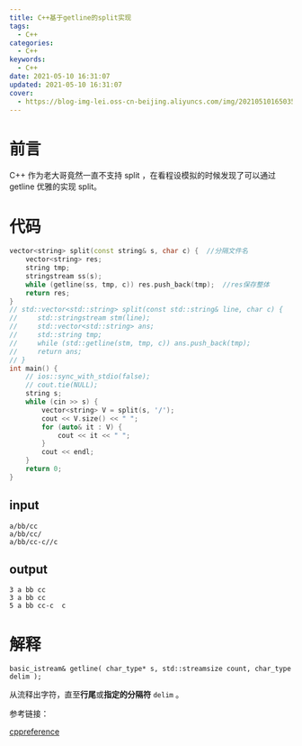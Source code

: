 ```yaml
---
title: C++基于getline的split实现
tags:
  - C++
categories:
  - C++
keywords:
  - C++
date: 2021-05-10 16:31:07
updated: 2021-05-10 16:31:07
cover:
  - https://blog-img-lei.oss-cn-beijing.aliyuncs.com/img/20210510165035.png
---
```

# 前言
C++ 作为老大哥竟然一直不支持 split ，在看程设模拟的时候发现了可以通过 getline 优雅的实现 split。
# 代码
```cpp
vector<string> split(const string& s, char c) {  //分隔文件名
    vector<string> res;
    string tmp;
    stringstream ss(s);
    while (getline(ss, tmp, c)) res.push_back(tmp);  //res保存整体
    return res;
}
// std::vector<std::string> split(const std::string& line, char c) {
//     std::stringstream stm(line);
//     std::vector<std::string> ans;
//     std::string tmp;
//     while (std::getline(stm, tmp, c)) ans.push_back(tmp);
//     return ans;
// }
int main() {
    // ios::sync_with_stdio(false);
    // cout.tie(NULL);
    string s;
    while (cin >> s) {
        vector<string> V = split(s, '/');
        cout << V.size() << " ";
        for (auto& it : V) {
            cout << it << " ";
        }
        cout << endl;
    }
    return 0;
}
```

## input

```
a/bb/cc
a/bb/cc/
a/bb/cc-c//c
```

## output

```
3 a bb cc 
3 a bb cc 
5 a bb cc-c  c 
```

# 解释

`basic_istream& getline( char_type* s, std::streamsize count, char_type delim );`

从流释出字符，直至**行尾**或**指定的分隔符** `delim` 。

参考链接：

[cppreference](https://zh.cppreference.com/w/cpp/io/basic_istream/getline)